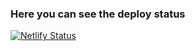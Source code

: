 ### Here you can see the deploy status

[![Netlify Status](https://api.netlify.com/api/v1/badges/6238c2c8-ea67-4fe8-9fdf-9b94c7e0246c/deploy-status)](https://app.netlify.com/sites/greenawesomethumb/deploys)
